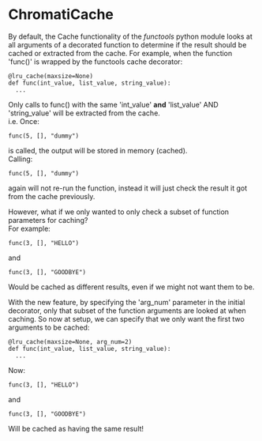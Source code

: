 ﻿# ChromatiCache

By default, the Cache functionality of the *functools* python module looks at all arguments of a decorated function to determine if the result should be cached or extracted from the cache. 
For example, when the function 'func()' is wrapped by the functools cache decorator:

```
@lru_cache(maxsize=None)  
def func(int_value, list_value, string_value):
  ...
```

Only calls to func() with the same 'int_value' **and** 'list_value' AND 'string_value' will be extracted from the cache.  
i.e. Once:
  ```
  func(5, [], "dummy")
  ```
is called, the output will be stored in memory (cached).  
Calling:
  ```
  func(5, [], "dummy")
  ```
again will not re-run the function, instead it will just check the result it got from the cache previously.


However, what if we only wanted to only check a subset of function parameters for caching?  
For example:
  ```
  func(3, [], "HELLO")
  ```
and
  ```
  func(3, [], "GOODBYE")
  ```
Would be cached as different results, even if we might not want them to be. 

With the new feature, by specifying the 'arg_num' parameter in the initial decorator, only that subset of the function arguments are looked at when caching. So now at setup, we can specify that we only want the first two arguments to be cached:

```
@lru_cache(maxsize=None, arg_num=2)  
def func(int_value, list_value, string_value):
  ...
```

Now:
  ```
  func(3, [], "HELLO")
  ```
and
  ```
  func(3, [], "GOODBYE")
  ```
Will be cached as having the same result!
